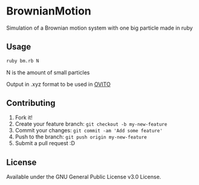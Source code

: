 # BrownianMotion
Simulation of a Brownian motion system with one big particle made in ruby 

## Usage

```sh
ruby bm.rb N
```

N is the amount of small particles

Output in .xyz format to be used in [OVITO](http://www.ovito.org/)

## Contributing

1. Fork it!
2. Create your feature branch: `git checkout -b my-new-feature`
3. Commit your changes: `git commit -am 'Add some feature'`
4. Push to the branch: `git push origin my-new-feature`
5. Submit a pull request :D

## License

Available under the GNU General Public License v3.0 License.